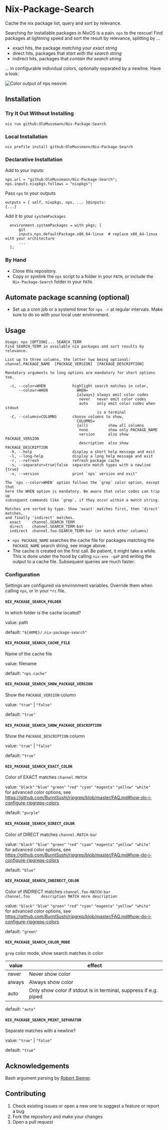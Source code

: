 # Nix-Package-Search
Cache the nix package list, query and sort by relevance.

Searching for installable packages in NixOS is a pain. `nps` to the rescue! Find packages at lightning speed and sort the result by relevance, splitting by ...

- exact hits, the package _matching your exact string_
- direct hits, packages that _start with the search string_
- indirect hits, packages that _contain the search string_

... in configurable individual colors, optionally separated by a newline. Have a look:

![Color output of nps neovim](https://i.imgur.com/XpSo8qW.png "nps neovim")

## Installation
### Try It Out Without Installing
    nix run github:OleMussmann/Nix-Package-Search

### Local Installation
    nix profile install github:OleMussmann/Nix-Package-Search

### Declarative Installation
Add to your inputs:

    nps.url = "github:OleMussmann/Nix-Package-Search";
    nps.inputs.nixpkgs.follows = "nixpkgs";

Pass `nps` to your outputs

    outputs = { self, nixpkgs, nps, ... }@inputs:
    {...}

Add it to your `systemPackages`

      environment.systemPackages = with pkgs; [
          git
          inputs.nps.defaultPackage.x86_64-linux  # replace x86_64-linux with your architecture
          ...
      ];

### By Hand
- Clone this repository.
- Copy or symlink the `nps` script to a folder in your `PATH`, or include the `Nix-Package-Search` folder in your `PATH`.

## Automate package scanning (optional)
- Set up a cron job or a systemd timer for `nps -r` at regular intervals. Make sure to do so with your local user environment.

## Usage
    Usage: nps [OPTION]... SEARCH_TERM
    Find SEARCH_TERM in available nix packages and sort results by relevance.

    List up to three columns, the latter two being optional:
    channel.PACKAGE_NAME  [PACKAGE_VERSION]  [PACKAGE_DESCRIPTION]

    Mandatory arguments to long options are mandatory for short options too.

      -c, --color=WHEN            highlight search matches in color,
          --colour=WHEN             WHEN=
                                    {always} always emit color codes
                                     never   never emit color codes
                                     auto    only emit color codes when stdout
                                             is a terminal
      -C, --columns=COLUMNS       choose columns to show,
                                    COLUMNS=
                                    {all}         show all columns
                                     none         show only PACKAGE_NAME
                                     version      also show PACKAGE_VERSION
                                     description  also show PACKAGE_DESCRIPTION
      -h, --help                  display a short help message and exit
      -l, --long-help             display a long help message and exit
      -r, --refresh               refresh package cache
      -s, --separator=true|false  separate match types with a newline {true}
      -v, --version               print `nps` version and exit"

    The `nps --color=WHEN` option follows the `grep` color option, except that
    here the WHEN option is mandatory. Be aware that color codes can trip up
    subsequent commands like `grep`, if they occur within a match string.

    Matches are sorted by type. Show 'exact' matches first, then 'direct' matches,
    and finally 'indirect' matches.
      exact     channel.SEARCH_TERM
      direct    channel.SEARCH_TERM-bar
      indirect  channel.foo-SEARCH_TERM-bar (or match other columns)

- `nps PACKAGE_NAME` searches the cache file for packages matching the `PACKAGE_NAME` search string, see image above.
- The cache is created on the first call. Be patient, it might take a while. This is done under the hood by calling `nix-env -qaP` and writing the output to a cache file. Subsequent queries are much faster.

### Configuration

Settings are configured via environment variables. Override them when calling `nps`, or in your `*rc` file.

#### `NIX_PACKAGE_SEARCH_FOLDER`
In which folder is the cache located?

value: path

default: `"${HOME}/.nix-package-search"`

#### `NIX_PACKAGE_SEARCH_CACHE_FILE`
Name of the cache file

value: filename

default: `"nps.cache"`

#### `NIX_PACKAGE_SEARCH_SHOW_PACKAGE_VERSION`
Show the `PACKAGE_VERSION` column

value: `"true"` | `"false"`

default: `"true"`

#### `NIX_PACKAGE_SEARCH_SHOW_PACKAGE_DESCRIPTION`
Show the `PACKAGE_DESCRIPTION` column

value: `"true"` | `"false"`

default: `"true"`

#### `NIX_PACKAGE_SEARCH_EXACT_COLOR`
Color of EXACT matches `channel.MATCH`

value: `"black"` `"blue"` `"green"` `"red"` `"cyan"` `"magenta"` `"yellow"` `"white"`<br>for advanced color options, see https://github.com/BurntSushi/ripgrep/blob/master/FAQ.md#how-do-i-configure-ripgreps-colors

default: `"purple"`

#### `NIX_PACKAGE_SEARCH_DIRECT_COLOR`
Color of DIRECT matches `channel.MATCH-bar`

value: `"black"` `"blue"` `"green"` `"red"` `"cyan"` `"magenta"` `"yellow"` `"white"`<br>for advanced color options, see https://github.com/BurntSushi/ripgrep/blob/master/FAQ.md#how-do-i-configure-ripgreps-colors

default: `"blue"`

#### `NIX_PACKAGE_SEARCH_INDIRECT_COLOR`
Color of INDIRECT matches `channel.foo-MATCH-bar` `channel.foo     description MATCH more description`

value: `"black"` `"blue"` `"green"` `"red"` `"cyan"` `"magenta"` `"yellow"` `"white"`<br>for advanced color options, see https://github.com/BurntSushi/ripgrep/blob/master/FAQ.md#how-do-i-configure-ripgreps-colors

default: `"green"`

#### `NIX_PACKAGE_SEARCH_COLOR_MODE`
`grep` color mode, show search matches in color

|value|effect|
|--|--|
| never | Never show color |
| always |  Always show color |
| auto | Only show color if stdout is in terminal, suppress if e.g. piped |

default: `"auto"`

#### `NIX_PACKAGE_SEARCH_PRINT_SEPARATOR`
Separate matches with a newline?

value: `"true"` | `"false"`

default: `"true"`

## Acknowledgements
Bash argument parsing by [Robert Siemer](https://stackoverflow.com/a/29754866/996961).

## Contributing

1. Check existing issues or open a new one to suggest a feature or report a bug
1. Fork the repository and make your changes
1. Open a pull request
